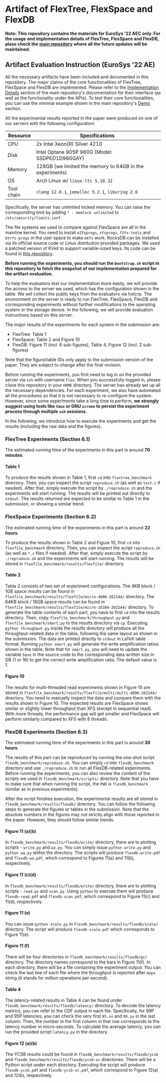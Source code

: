 # Artifact of FlexTree, FlexSpace and FlexDB

**Note: This repository contains the materials for EuroSys '22 AEC only. For the usage and implementation details of
FlexTree, FlexSpace and FlexDB, plase check the [main repository](https://github.com/flexible-address-space/flexspace)
where all the future updates will be maintained.**

## Artifact Evaluation Instruction (EuroSys '22 AE)

All the necessary artifacts have been included and documented in this repository.
The major claims of the core functionalities of FlexTree, FlexSpace and FlexDB are implemented.
Please refer to the [Implementation Details](https://github.com/flexible-address-space/flexspace#implementation-details)
section of the main repository's documentation for their interface (as well as the functionality under the APIs).
To test their core functionalities, you can use the minimal example shown in the main repository's
[Demo](https://github.com/flexible-address-space/flexspace#demo) section.

All the experimental results reported in the paper were produced on one of our servers with the following configuration:

| Resource | Specifications |
| --- | --- |
| CPU | 2x Intel Xeon(R) Silver 4210 |
| Disk | Intel Optane 905P 960G (Model: SSDPED1D960GAY) |
| Memory | 128GB (we limited the memory to 64GB in the experiments) |
| OS | Arch Linux w/ `linux-lts 5.10.32` |
| Tool chain | `clang 12.0.1`, `jemalloc 5.2.1`, `liburing 2.0` |

Specifically, the server has unlimited locked memory. You can raise the corresponding limit by adding
`* - memlock unlimited` to `/etc/security/limits.conf`.

The file systems we used to compare against FlexSpace are all in the mainline kernel.
You need to install `e2fsprogs`, `xfsprogs`, `f2fs-tools` and `btrfs-progs` in the user space to make `mkfs` work.
RocksDB can be installed via its official source code or Linux distrbution provided packages.
We used a patched version of KVell to support variable-sized keys.
Its code can be found in [this repository](https://github.com/flexible-address-space/eurosys22-artifact-kvell).

**Before running the experiments, you should run the `bootstrap.sh` script in this repository to fetch the snapshot of
our implementation prepared for the artifact evaluation.**

To help the evaluators test our implementation more easily, we will provide the access to the server we used, which
has the configuration shown in the table.
We will collect the public keys from the evaluators via hotcrp.
The environment on the server is ready to run FlexTree, FlexSpace, FlexDB and corresponding experiments
without further modifications to the operating system or the storage device.
In the following, we will provide evaluation instructions based on this server.

The major results of the experiments for each system in the submission are:

- FlexTree: Table 1
- FlexSpace: Table 2 and Figure 10
- FlexDB: Figure 11 (incl. 6 sub-figures), Table 4, Figure 12 (incl. 2 sub-figures)

Note that the figure/table IDs only apply to the submission version of the paper.
They are subject to change after the final revision.

Before running the experiments, you first need to log in on the provided server via `ssh` with username `flex`.
When you successfully logged in, please clone this repository in your `HOME` directory.
The server has already set up all the necessary dependencies.
For each experiment, we also have automated all the procedures so that it is not necessary to re-configure the system.
However, since some experiments take a long time to perform, **we strongly suggest using tools like `tmux` or
GNU `screen` to persist the experiment process through multiple `ssh` sessions.**

In the following, we introduce how to execute the
experiments and get the results (including the raw data and the figures).

### FlexTree Experiments (Section 6.1)

The estimated running time of the experiments in this part is around **70 minutes**.

#### Table 1

To produce the results shown in Table 1, first `cd` into `flextree_benchmark` directory.
Then, you can inspect the script `reproduce.sh` (as well as `test.c` if needed).
After that, simply execute the script by `./reproduce.sh` and the experiments will start running.
The results will be printed out directly to `stdout`. The results returned are expected to be similar to
Table 1 in the submission, or showing a similar trend.

### FlexSpace Experiments (Section 6.2)

The estimated running time of the experiments in this part is around **22 hours**.

To produce the results shown in Table 2 and Figure 10, first `cd` into `flexfile_benchmark` directory.
Then, you can inspect the script `reproduce.sh` (as well as `*.c` files if needed).
After that, simply execute the script by `./reproduce.sh` and the experiments will start running.
The results will be stored in `flexfile_benchmark/results/flexfile/` directory.

#### Table 2

Table 2 consists of two set of experiment configurations.
The 4KB block / 1GB space results can be found in `flexfile_benchmark/results/flexfile/micro-4096-262144/` directory.
The 64KB block / 16GB space results can be found in `flexfile_benchmark/results/flexfile/micro-16384-262144/` directory.
To generate the table contents of each part, you have to first `cd` into the results directory.
Then, copy `flexfile_benchmark/throughput.py` and `flexfile_benchmark/smart.py` to the results directory via `cp`.
Executing `python throughput.py` inside the results directory will produce all the throughput-related data in the table,
following the same layout as shown in the submission.
The data are printed directly to `stdout` in LaTeX table format.
Running `python smart.py` will generate the write amplification ratios shown in the table.
Note that for `smart.py`, you will need to update the variable `base` in the source code to the corresponding data
written size in GB (1 or 16) to get the correct write amplification ratio.
The default value is 1.

#### Figure 10

The results for multi-threaded read experiments shown in Figure 10 are stored in
`flexfile_benchmark/results/flexfile/multi/multi-4096-262144/` directory.
You need to manually inspect the data and compare them with the results shown in Figure 10.
The expected results are FlexSpace shows similar or slightly lower throughput than XFS (except in sequential read).
With more threads, the performance gap will get smaller and FlexSpace will perform similarly compared to XFS with 8
threads.

### FlexDB Experiments (Section 6.3)

The estimated running time of the experiments in this part is around **30 hours**.

The results of this part can be reproduced by running the one-shot script `flexdb_benchmark/reproduce.sh`.
You can simply `cd` into `flexdb_benchmark` directory and use `./reproduce.sh` to run all FlexDB-related experiments.
Before running the experiments, you can also review the content of the scripts we used in `flexdb_benchmark/scripts/`
directory.
Note that you have to make sure that when running the script, the `PWD` is `flexdb_benchmark` (similar as in previous
experiments).

After the script finishes execution, the experimental results are all stored in `flexdb_benchmark/results/flexdb/`
directory. You can follow the following steps to generate the figures or tables in the submission.
Note that the absolute numbers in the figures may not strictly align with those reported in the paper.
However, they should follow similar trends.

#### Figure 11 (a)(b)

In `flexdb_benchmark/results/flexdb/write/` directory, there are to plotting scripts - `write.py` and `wa.py`.
You can simply issue `python write.py` and `python wa.py` within the directory.
The scripts will produce `flexdb-write.pdf` and `flexdb-wa.pdf`, which correspond to Figures 11(a) and 11(b),
respectively.

#### Figure 11 \(c\)(d)

In `flexdb_benchmark/results/flexdb/write/` directory, there are to plotting scripts - `read.py` and `scan.py`.
Using `python` to execute them will produce `flexdb-read.pdf` and `flexdb-scan.pdf`,
which correspond to Figure 11\(c\) and 11(d), respectively.

#### Figure 11 (e)

You can issue `python scale.py` in `flexdb_benchmark/results/flexdb/scale/` directory.
The script will produce `flexdb-scale.pdf` which corresponds to Figure 11(e).

#### Figure 11 (f)

There will be four directories in `flexdb_benchmark/results/flexdb/gc/` directory.
The directory names correspond to the bars in Figure 11(f).
In each directory, there will be a file containing the experiment output.
You can check the last line of each file where the throughput is reported after `mops` string (it stands for million
operations per second).

#### Table 4

The latency-related results in Table 4 can be found under `flexdb_benchmark/results/flexdb/latency/` directory.
To decode the latency metrics, you can refer to the CDF output in each file.
Specifically, for 99P and 95P latencies, you can check the very first `95.xx` and `99.yy` in the last column.
Then, the number in the first column in that row corresponds to the latency number in micro-seconds.
To calculate the average latency, you can run the provided script `latency.py` in the directory.

#### Figure 12 (a)(b)

The YCSB results could be found in `flexdb_benchmark/results/flexdb/ycsb` and
`flexdb_benchmark/results/flexdb/ycsb-oc` directories.
There will be a Python script under each directory.
Executing the script will produce `flexdb-ycsb.pdf` and `flexdb-ycsb-oc.pdf`, which correspond to Figure 12(a) and
12(b), respectively.
